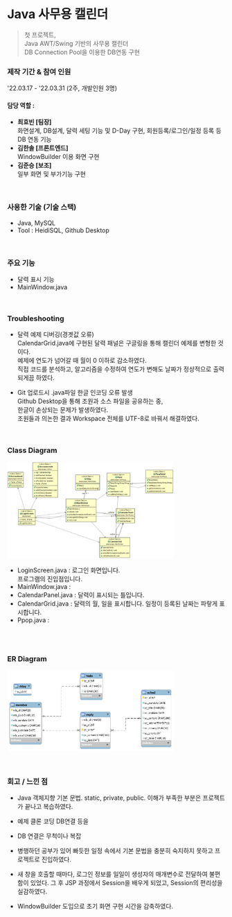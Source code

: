 # Java 사무용 캘린더
> 첫 프로젝트,   
> Java AWT/Swing 기반의 사무용 캘린더  
> DB Connection Pool을 이용한 DB연동 구현  

### 제작 기간 & 참여 인원
'22.03.17 - '22.03.31 (2주, 개발인원 3명)  

#### 담당 역할 : 
 
  - **최효빈 [팀장]**   
    화면설계, DB설계, 달력 세팅 기능 및 D-Day 구현, 회원등록/로그인/일정 등록 등 DB 연동 기능
  - **김한솔 [프론트엔드]**   
     WindowBuilder 이용 화면 구현
  - **김준승 [보조]**   
    일부 화면 및 부가기능 구현

<!--sql문에서 sched 테이블과 reply 테이블 순서 바꿀것. -->

&nbsp;  
### 사용한 기술 (기술 스택)
- Java, MySQL
- Tool : HeidiSQL, Github Desktop
<!--


6. ERD(필요할 경우)
7. 핵심 기능 : 코드로 보여주거나, 코드 링크
### **트러블슈팅 경험(중요!)** / 자랑하고 싶은 코드




앞의 항목에서 소개할 수 없는 뒷이야기 등.
-->

&nbsp;  
### 주요 기능
- 달력 표시 기능
- MainWindow.java

&nbsp;  
### Troubleshooting
- 달력 예제 디버깅(경곗값 오류)  
  CalendarGrid.java에 구현된 달력 패널은 구글링을 통해 캘린더 예제를 변형한 것이다.  
  예제에 연도가 넘어갈 때 월이 0 이하로 감소하였다.  
  직접 코드를 분석하고, 알고리즘을 수정하여 연도가 변해도 날짜가 정상적으로 출력되게끔 하였다.  
  
- Git 업로드시 .java파일 한글 인코딩 오류 발생  
  Github Desktop을 통해 조원과 소스 파일을 공유하는 중,  
  한글이 손상되는 문제가 발생하였다.  
  조원들과 의논한 결과 Workspace 전체를 UTF-8로 바꿔서 해결하였다.  

&nbsp;  

### Class Diagram 
<img src = "https://github.com/AtomicLiquors/java-calendar/blob/main/class_diagram.png" style= "width: 40vw;">

- LoginScreen.java : 로그인 화면입니다.  
  프로그램의 진입점입니다.
 &nbsp;  
- MainWindow.java : 
- CalendarPanel.java : 달력이 표시되는 틀입니다. 
- CalendarGrid.java : 달력의 월, 일을 표시합니다. 일정이 등록된 날짜는 파랗게 표시합니다.
 &nbsp;  
- Ppop.java :

&nbsp;  
&nbsp;  
### ER Diagram
<img src = "https://github.com/AtomicLiquors/java-calendar/blob/main/ER_Diagram.png" style= "width: 40vw;">



&nbsp;  
### 회고 / 느낀 점
- Java 객체지향 기본 문법. static, private, public. 이해가 부족한 부분은 프로젝트가 끝나고 복습하였다.
- 예제 클론 코딩 DB연결 등을
- DB 연결은 무척이나 복잡
- 병행하던 공부가 있어 빠듯한 일정 속에서 기본 문법을 충분히 숙지하지 못하고 프로젝트로 진입하였다. 
 
- 새 창을 호출할 때마다, 로그인 정보를 일일이 생성자의 매개변수로 전달하여 불편함이 있었다. 
  그 후 JSP 과정에서 Session을 배우게 되었고, Session의 편리성을 실감하였다.
- WindowBuilder 도입으로 초기 화면 구현 시간을 감축하였다.
